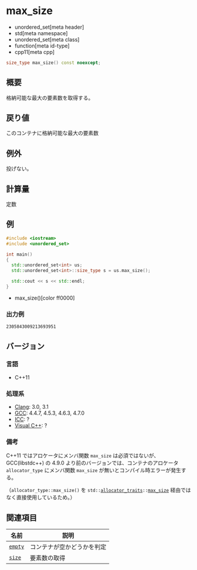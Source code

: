 # max_size
* unordered_set[meta header]
* std[meta namespace]
* unordered_set[meta class]
* function[meta id-type]
* cpp11[meta cpp]

```cpp
size_type max_size() const noexcept;
```

## 概要
格納可能な最大の要素数を取得する。


## 戻り値
このコンテナに格納可能な最大の要素数


## 例外
投げない。


## 計算量
定数


## 例
```cpp example
#include <iostream>
#include <unordered_set>

int main()
{
  std::unordered_set<int> us;
  std::unordered_set<int>::size_type s = us.max_size();

  std::cout << s << std::endl;
}
```
* max_size()[color ff0000]

### 出力例
```
2305843009213693951
```

## バージョン
### 言語
- C++11

### 処理系
- [Clang](/implementation.md#clang): 3.0, 3.1
- [GCC](/implementation.md#gcc): 4.4.7, 4.5.3, 4.6.3, 4.7.0
- [ICC](/implementation.md#icc): ?
- [Visual C++](/implementation.md#visual_cpp): ?

### 備考
C++11 ではアロケータにメンバ関数 `max_size` は必須ではないが、GCC(libstdc++) の 4.9.0 より前のバージョンでは、コンテナのアロケータ `allocator_type` にメンバ関数 `max_size` が無いとコンパイル時エラーが発生する。

（`allocator_type::max_size()` を `std::`[`allocator_traits`](/reference/memory/allocator_traits.md)`::`[`max_size`](/reference/memory/allocator_traits/max_size.md) 経由ではなく直接使用しているため。）


## 関連項目

| 名前                  | 説明                       |
|-----------------------|----------------------------|
| [`empty`](empty.md) | コンテナが空かどうかを判定 |
| [`size`](size.md)   | 要素数の取得               |


